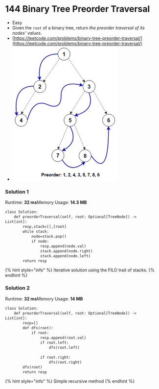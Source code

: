 # 144 Binary Tree Preorder Traversal

* Easy
* Given the `root` of a binary tree, return _the preorder traversal of its nodes' values_.
* [https://leetcode.com/problems/binary-tree-preorder-traversal/](https://leetcode.com/problems/binary-tree-preorder-traversal/)
* ![](<../../../.gitbook/assets/image (1) (1) (1) (1) (1) (1) (1) (1) (1) (1).png>)

### Solution 1

Runtime: **32 ms**Memory Usage: **14.3 MB**

```
class Solution:
    def preorderTraversal(self, root: Optional[TreeNode]) -> List[int]:
        resp,stack=[],[root]
        while stack:
            node=stack.pop()
            if node:
                resp.append(node.val)
                stack.append(node.right)
                stack.append(node.left)
        return resp
```

{% hint style="info" %}
Iterative solution using the FILO trait of stacks.&#x20;
{% endhint %}

### Solution 2

Runtime: **32 ms**Memory Usage: **14 MB**

```
class Solution:
    def preorderTraversal(self, root: Optional[TreeNode]) -> List[int]:
        resp=[]
        def dfs(root):
            if root:
                resp.append(root.val)
                if root.left:
                    dfs(root.left)
                    
                if root.right:
                    dfs(root.right)
        dfs(root)
        return resp
```

{% hint style="info" %}
Simple recursive method&#x20;
{% endhint %}
